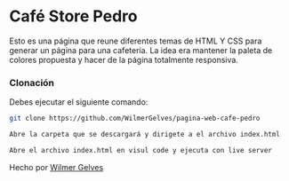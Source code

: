 # Café Store Pedro
Esto es una página que reune diferentes temas de HTML Y CSS para generar un página para una cafetería. La idea era mantener la paleta de colores propuesta y hacer de la página totalmente responsiva. 

### Clonación  
Debes ejecutar el siguiente comando: 

```bash
git clone https://github.com/WilmerGelves/pagina-web-cafe-pedro
```
```bash
Abre la carpeta que se descargará y dirigete a el archivo index.html
```
```bash
Abre el archivo index.html en visul code y ejecuta con live server
```
Hecho por [Wilmer Gelves](125094214+WilmerGelves@users.noreply.github.com)
